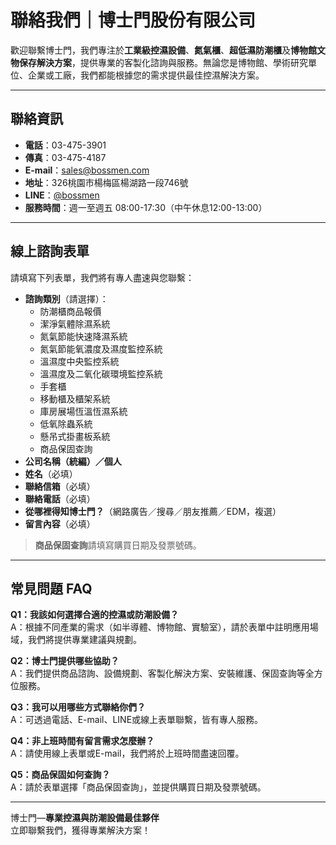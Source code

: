 # 聯絡我們｜博士門股份有限公司

歡迎聯繫博士門，我們專注於**工業級控濕設備**、**氮氣櫃**、**超低濕防潮櫃**及**博物館文物保存解決方案**，提供專業的客製化諮詢與服務。無論您是博物館、學術研究單位、企業或工廠，我們都能根據您的需求提供最佳控濕解決方案。

---

## 聯絡資訊

- **電話**：03-475-3901
- **傳真**：03-475-4187
- **E-mail**：sales@bossmen.com
- **地址**：326桃園市楊梅區楊湖路一段746號
- **LINE**：[@bossmen](https://line.me/R/ti/p/@bossmen)
- **服務時間**：週一至週五 08:00-17:30（中午休息12:00-13:00）

---

## 線上諮詢表單

請填寫下列表單，我們將有專人盡速與您聯繫：

- **諮詢類別**（請選擇）：
  - 防潮櫃商品報價
  - 潔淨氣體除濕系統
  - 氮氣節能快速降濕系統
  - 氮氣節能氧濃度及濕度監控系統
  - 溫濕度中央監控系統
  - 溫濕度及二氧化碳環境監控系統
  - 手套櫃
  - 移動櫃及櫃架系統
  - 庫房展場恆溫恆濕系統
  - 低氧除蟲系統
  - 懸吊式掛畫板系統
  - 商品保固查詢
- **公司名稱（統編）／個人**
- **姓名**（必填）
- **聯絡信箱**（必填）
- **聯絡電話**（必填）
- **從哪裡得知博士門？**（網路廣告／搜尋／朋友推薦／EDM，複選）
- **留言內容**（必填）

> **商品保固查詢**請填寫購買日期及發票號碼。

---

## 常見問題 FAQ

**Q1：我該如何選擇合適的控濕或防潮設備？**  
A：根據不同產業的需求（如半導體、博物館、實驗室），請於表單中註明應用場域，我們將提供專業建議與規劃。

**Q2：博士門提供哪些協助？**  
A：我們提供商品諮詢、設備規劃、客製化解決方案、安裝維護、保固查詢等全方位服務。

**Q3：我可以用哪些方式聯絡你們？**  
A：可透過電話、E-mail、LINE或線上表單聯繫，皆有專人服務。

**Q4：非上班時間有留言需求怎麼辦？**  
A：請使用線上表單或E-mail，我們將於上班時間盡速回覆。

**Q5：商品保固如何查詢？**  
A：請於表單選擇「商品保固查詢」，並提供購買日期及發票號碼。

---

博士門—**專業控濕與防潮設備最佳夥伴**  
立即聯繫我們，獲得專業解決方案！